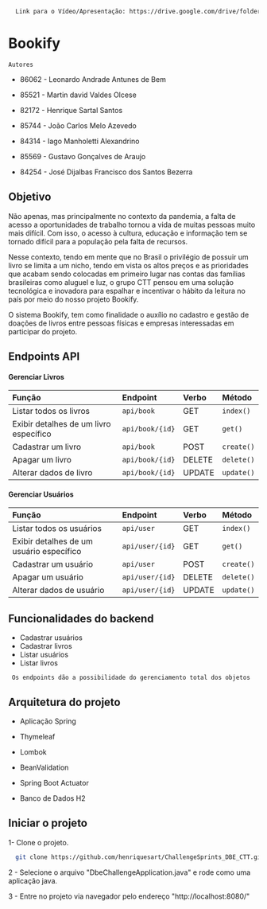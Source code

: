 ```bash
  Link para o Vídeo/Apresentação: https://drive.google.com/drive/folders/1bRFAHC-nAnh0uVJSj6cDVMf8ccUIoFvj
```

# Bookify


`Autores`

- 86062 - Leonardo Andrade Antunes de Bem

- 85521 - Martin david Valdes Olcese

- 82172 - Henrique Sartal Santos

- 85744 - João Carlos Melo Azevedo

- 84314 - Iago Manholetti Alexandrino

- 85569 - Gustavo Gonçalves de Araujo

- 84254 - José Dijalbas Francisco dos Santos Bezerra


## Objetivo
Não apenas, mas principalmente no contexto da pandemia, a falta de acesso a oportunidades de trabalho tornou a vida de muitas pessoas muito mais difícil. Com isso, o acesso à cultura, educação e informação tem se tornado difícil para a população pela falta de recursos.  

Nesse contexto, tendo em mente que no Brasil o privilégio de possuir um livro se limita a um nicho, tendo em vista os altos preços e as prioridades que acabam sendo colocadas em primeiro lugar nas contas das famílias brasileiras como aluguel e luz, o grupo CTT pensou em uma solução tecnológica e inovadora para espalhar e incentivar o hábito da leitura no país por meio do nosso projeto Bookify. 

O sistema Bookify, tem como finalidade o auxílio no cadastro e gestão de doações de livros entre pessoas físicas e empresas interessadas em participar do projeto. 





## Endpoints API

#### Gerenciar Livros

| Função | Endpoint    | Verbo                      | Método   |
| :- | :- | :- | :- |
| Listar todos os livros               | `api/book` | GET | `index()` |
| Exibir detalhes de um livro específico | `api/book/{id}` | GET | `get()` |
| Cadastrar um livro                     | `api/book` | POST | `create()` |
| Apagar um livro                        | `api/book/{id}` | DELETE | `delete()` |
| Alterar dados de livro                 | `api/book/{id}` | UPDATE | `update()` |

#### Gerenciar Usuários

| Função | Endpoint    | Verbo                      | Método   |
| :- | :- | :- | :- |
| Listar todos os usuários                 | `api/user` | GET | `index()` |
| Exibir detalhes de um usuário específico | `api/user/{id}` | GET | `get()` |
| Cadastrar um usuário                     | `api/user` | POST | `create()` |
| Apagar um usuário                        | `api/user/{id}` | DELETE | `delete()` |
| Alterar dados de usuário                 | `api/user/{id}` | UPDATE | `update()` |


  
## Funcionalidades do backend

- Cadastrar usuários
- Cadastrar livros
- Listar usuários
- Listar livros

` Os endpoints dão a possibilidade do gerenciamento total dos objetos`

## Arquitetura do projeto

- Aplicação Spring

- Thymeleaf

- Lombok

- BeanValidation

- Spring Boot Actuator

- Banco de Dados H2
## Iniciar o projeto

1- Clone o projeto.

```bash
  git clone https://github.com/henriquesart/ChallengeSprints_DBE_CTT.git
```
2 - Selecione o arquivo "DbeChallengeApplication.java" e rode como uma aplicação java.

3 - Entre no projeto via navegador pelo endereço "http://localhost:8080/"

  